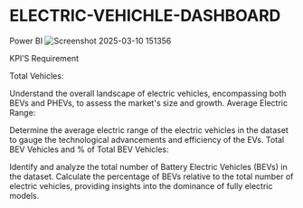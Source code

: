 # ELECTRIC-VEHICHLE-DASHBOARD
Power BI 
![Screenshot 2025-03-10 151356](https://github.com/user-attachments/assets/1374a187-6aac-45f6-afa2-6874aeb856ad)

KPI’S Requirement

Total Vehicles:

Understand the overall landscape of electric vehicles, encompassing both BEVs and PHEVs, to assess the market's size and growth.
Average Electric Range:

Determine the average electric range of the electric vehicles in the dataset to gauge the technological advancements and efficiency of the EVs.
Total BEV Vehicles and % of Total BEV Vehicles:

Identify and analyze the total number of Battery Electric Vehicles (BEVs) in the dataset.
Calculate the percentage of BEVs relative to the total number of electric vehicles, providing insights into the dominance of fully electric models.
